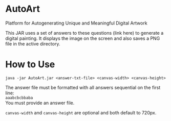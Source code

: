 # AutoArt
Platform for Autogenerating Unique and Meaningful Digital Artwork   

This JAR uses a set of answers to these questions (link here) to generate a digital painting. It displays the image on the screen and also saves a PNG file in the active directory.

# How to Use
`java -jar AutoArt.jar <answer-txt-file> <canvas-width> <canvas-height>`    
    
The answer file must be formatted with all answers sequential on the first line:   
`aaabcbcbbaba`   
You must provide an answer file.    

`canvas-width` and `canvas-height` are optional and both default to 720px.
